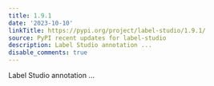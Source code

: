 ```yaml
---
title: 1.9.1
date: '2023-10-10'
linkTitle: https://pypi.org/project/label-studio/1.9.1/
source: PyPI recent updates for label-studio
description: Label Studio annotation ...
disable_comments: true
---
```

Label Studio annotation ...